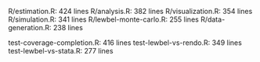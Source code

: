 
R/estimation.R: 424 lines
R/analysis.R: 382 lines
R/visualization.R: 354 lines
R/simulation.R: 341 lines
R/lewbel-monte-carlo.R: 255 lines
R/data-generation.R: 238 lines

test-coverage-completion.R: 416 lines
test-lewbel-vs-rendo.R: 349 lines
test-lewbel-vs-stata.R: 277 lines
